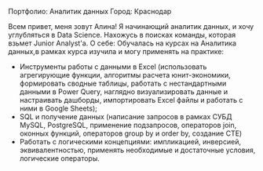 Портфолио: Аналитик данных
Город: Краснодар

Всем привет, меня зовут Алина!
Я начинающий аналитик данных, и хочу углубляться в Data Science. Нахожусь в поисках команды, которая взьмет Junior Analyst'а.
О себе:
Обучалась на курсах на Аналитика данных,в рамках курса изучила и могу применять на практике:
- Инструменты работы с данными в Excel (использовать агрегирующие функции, алгоритмы расчета юнит-экономики, формировать сводные таблицы, работать c нестандартными данными в Power Query, наглядно визуализировать данные и настраивать дашборды, импортировать Excel файлы и работать с ними в Google Sheets);
- SQL и получение данных (написание запросов в рамках  СУБД MySQL, PostgreSQL, применение подзапросов, операторов join, оконных функций, операторов group by и order by, создание CTE)
-  Работать с логическими концепциями: импликацией, инверсией, эквивалентностью, применять необходимые и достаточные условия, логические операторы.
